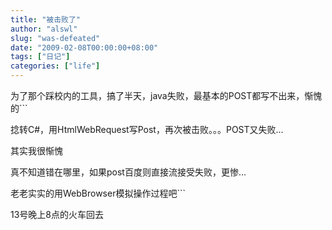 ```yaml
---
title: "被击败了"
author: "alswl"
slug: "was-defeated"
date: "2009-02-08T00:00:00+08:00"
tags: ["日记"]
categories: ["life"]
---
```


为了那个踩校内的工具，搞了半天，java失败，最基本的POST都写不出来，惭愧的```

捻转C#，用HtmlWebRequest写Post，再次被击败。。。POST又失败...

其实我很惭愧

真不知道错在哪里，如果post百度则直接流接受失败，更惨...

老老实实的用WebBrowser模拟操作过程吧```

13号晚上8点的火车回去
